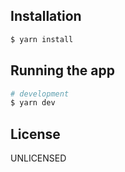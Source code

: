 
## Installation

```bash
$ yarn install
```

## Running the app

```bash
# development
$ yarn dev 
```

## License

UNLICENSED

